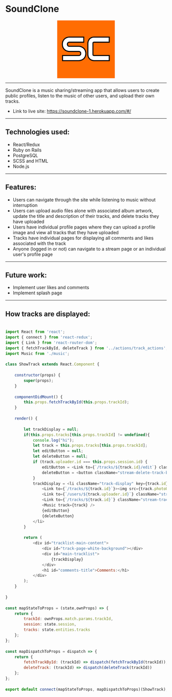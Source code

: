 # SoundClone 

<center>
  <img align="center" width="180" height="180" src="app/assets/images/SC.png">
</center>

------------------------

SoundClone is a music sharing/streaming app that allows users to create public profiles, listen to the music of other users, and upload their own tracks.

- Link to live site: https://soundclone-1.herokuapp.com/#/

------------------------

## Technologies used:
 - React/Redux
 - Ruby on Rails
 - PostgreSQL
 - SCSS and HTML
 - Node.js

------------------------

## Features:
 - Users can navigate through the site while listening to music without interruption
 - Users can upload audio files alone with associated album artwork, update the title and description of their tracks, and delete tracks they have uploaded
 - Users have individual profile pages where they can upload a profile image and view all tracks that they have uploaded
 - Tracks have individual pages for displaying all comments and likes associated with the track
 - Anyone (logged in or not) can navigate to a stream page or an individual user's profile page

------------------------

## Future work:
 - Implement user likes and comments
 - Implement splash page

------------------------

## How tracks are displayed:

```javascript

import React from 'react';
import { connect } from 'react-redux';
import { Link } from 'react-router-dom';
import { fetchTrackById, deleteTrack } from '../actions/track_actions';
import Music from './music';

class ShowTrack extends React.Component {

    constructor(props) {
        super(props);
    }

    componentDidMount() {
        this.props.fetchTrackById(this.props.trackId);
    }

    render() {

        let trackDisplay = null;
        if(this.props.tracks[this.props.trackId] != undefined){
            console.log("hi");
            let track = this.props.tracks[this.props.trackId];
            let editButton = null;
            let deleteButton = null;
            if (track.uploader.id === this.props.session.id) {
                editButton = <Link to={`/tracks/${track.id}/edit`} className="stream-edit-track-button">Edit Track</Link>
                deleteButton = <button className="stream-delete-track-button" onClick={() => this.props.deleteTrack(track.id)}>Delete track</button>
            }
            trackDisplay = <li className="track-display" key={track.id}>
                <Link to={`/tracks/${track.id}`}><img src={track.photoUrl} alt="Album art" /></Link>
                <Link to={`/users/${track.uploader.id}`} className="stream-user-link">{track.uploader.username}</Link>
                <Link to={`/tracks/${track.id}`} className="stream-track-link">{track.title}</Link>
                <Music track={track} />
                {editButton}
                {deleteButton}
            </li>
        }

        return (
            <div id="tracklist-main-content">
                <div id="track-page-white-background"></div>
                <div id="main-tracklist">
                    {trackDisplay}
                </div>
                <h1 id="comments-title">Comments:</h1>
            </div>
        );
    }

}

const mapStateToProps = (state,ownProps) => {
    return {
        trackId: ownProps.match.params.trackId,
        session: state.session,
        tracks: state.entities.tracks
    };
};

const mapDispatchToProps = dispatch => {
    return {
        fetchTrackById: (trackId) => dispatch(fetchTrackById(trackId)),
        deleteTrack: (trackId) => dispatch(deleteTrack(trackId))
    };
};

export default connect(mapStateToProps, mapDispatchToProps)(ShowTrack);

```
